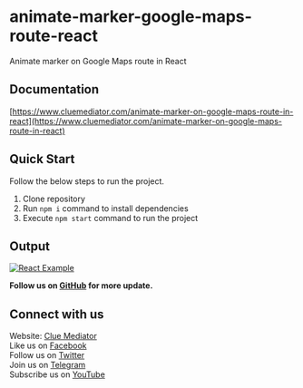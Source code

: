# animate-marker-google-maps-route-react

Animate marker on Google Maps route in React

## Documentation

[https://www.cluemediator.com/animate-marker-on-google-maps-route-in-react](https://www.cluemediator.com/animate-marker-on-google-maps-route-in-react)

## Quick Start

Follow the below steps to run the project.

1. Clone repository
2. Run `npm i` command to install dependencies
3. Execute `npm start` command to run the project

## Output

[![React Example](https://www.cluemediator.com/wp-content/uploads/2023/04/output-animate-marker-on-google-maps-route-in-react-clue-mediator.gif)](https://www.cluemediator.com/animate-marker-on-google-maps-route-in-react)

**Follow us on [GitHub](https://github.com/cluemediator) for more update.**

## Connect with us

Website: [Clue Mediator](https://www.cluemediator.com)  
Like us on [Facebook](https://www.facebook.com/thecluemediator)  
Follow us on [Twitter](https://twitter.com/cluemediator)  
Join us on [Telegram](https://t.me/cluemediator)  
Subscribe us on [YouTube](https://www.youtube.com/ClueMediator)